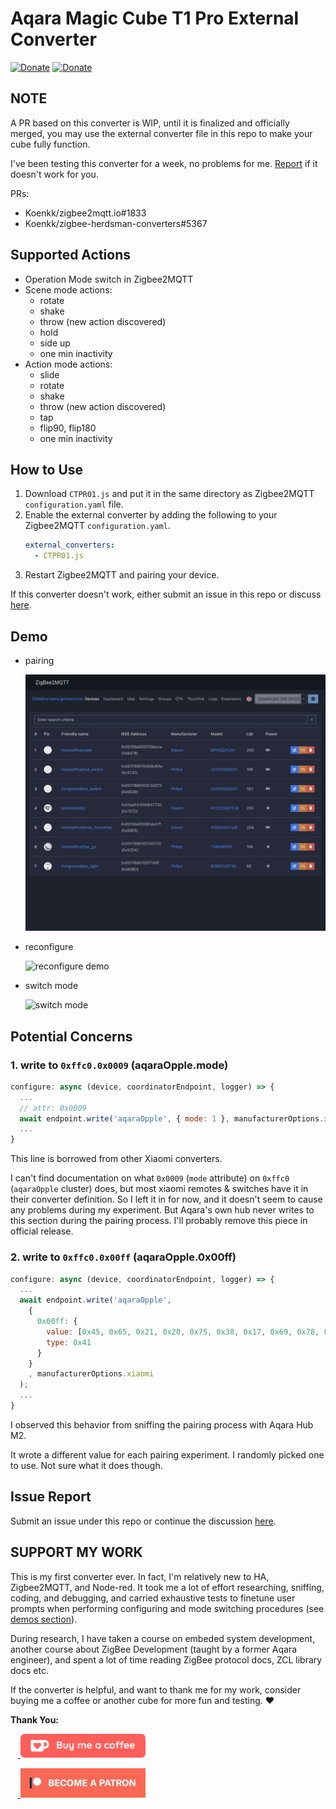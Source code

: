 # Aqara Magic Cube T1 Pro External Converter 
[![Donate](https://img.shields.io/badge/Donate-ko--fi-ff5e5b)](https://ko-fi.com/jjpro)
[![Donate](https://img.shields.io/badge/Donate-patreon-brightgreen)](https://patreon.com/jjpro)

## NOTE

A PR based on this converter is WIP, until it is finalized and officially merged, you may use the external converter file in this repo to make your cube fully function. 

I've been testing this converter for a week, no problems for me. [Report](#issue-report) if it doesn't work for you. 

PRs: 
- Koenkk/zigbee2mqtt.io#1833
- Koenkk/zigbee-herdsman-converters#5367


## Supported Actions

- Operation Mode switch in Zigbee2MQTT
- Scene mode actions: 
  - rotate 
  - shake
  - throw (new action discovered)
  - hold
  - side up 
  - one min inactivity
- Action mode actions: 
  - slide
  - rotate
  - shake
  - throw (new action discovered)
  - tap
  - flip90, flip180
  - one min inactivity

## How to Use 

1. Download `CTPR01.js` and put it in the same directory as Zigbee2MQTT `configuration.yaml` file. 
2. Enable the external converter by adding the following to your Zigbee2MQTT `configuration.yaml`. 
    ```yml
    external_converters:
      - CTPR01.js
    ```
3. Restart Zigbee2MQTT and pairing your device.

If this converter doesn't work, either submit an issue in this repo or discuss [here](https://github.com/Koenkk/zigbee2mqtt/issues/15652).

## Demo 

- pairing

  ![pairing demo](assets/demo__pairing.gif)

- reconfigure 

  ![reconfigure demo](assets/demo__reconfigure-1.gif)
  
- switch mode

  ![switch mode](assets/demo__switch_mode-1.gif)


## Potential Concerns

### 1. write to `0xffc0.0x0009` (aqaraOpple.mode)

```js
configure: async (device, coordinatorEndpoint, logger) => {
  ...
  // attr: 0x0009
  await endpoint.write('aqaraOpple', { mode: 1 }, manufacturerOptions.xiaomi);
  ...
}
```
This line is borrowed from other Xiaomi converters.

I can't find documentation on what `0x0009` (`mode` attribute) on `0xffc0` (`aqaraOpple` cluster) does, but most xiaomi remotes & switches have it in their converter definition. So I left it in for now, and it doesn't seem to cause any problems during my experiment. But Aqara's own hub never writes to this section during the pairing process. I'll probably remove this piece in official release. 


### 2. write to `0xffc0.0x00ff` (aqaraOpple.0x00ff)

```js
configure: async (device, coordinatorEndpoint, logger) => {
  ...
  await endpoint.write('aqaraOpple',
    {
      0x00ff: {
        value: [0x45, 0x65, 0x21, 0x20, 0x75, 0x38, 0x17, 0x69, 0x78, 0x53, 0x89, 0x51, 0x13, 0x16, 0x49, 0x58],
        type: 0x41
      }
    }
    , manufacturerOptions.xiaomi
  );
  ...
}
```

I observed this behavior from sniffing the pairing process with Aqara Hub M2. 

It wrote a different value for each pairing experiment. I randomly picked one to use. Not sure what it does though. 

## Issue Report 

Submit an issue under this repo or continue the discussion [here](https://github.com/Koenkk/zigbee2mqtt/issues/15652).


## SUPPORT MY WORK

This is my first converter ever. In fact, I'm relatively new to HA, Zigbee2MQTT, and Node-red. It took me a lot of effort researching, sniffing, coding, and debugging, and carried exhaustive tests to finetune user prompts when performing configuring and mode switching procedures (see [demos section](#demo)). 

During research, I have taken a course on embeded system development, another course about ZigBee Development (taught by a former Aqara engineer), and spent a lot of time reading ZigBee protocol docs, ZCL library docs etc. 

If the converter is helpful, and want to thank me for my work, consider buying me a coffee or another cube for more fun and testing. ❤️

**Thank You:**

<p>
  &nbsp;&nbsp;&nbsp;<a href="https://ko-fi.com/jjpro">
    <img src="assets/124lxlp-0.webp" width=200 />
  </a>
</p>
<p>
  &nbsp;&nbsp;&nbsp;<a href="https://patreon.com/jjpro">
    <img src="assets/124lx7c-0.jpg" width=200 />
  </a>
</p>